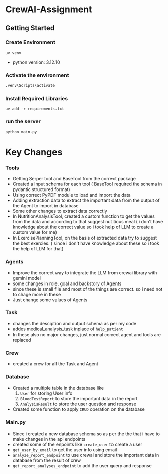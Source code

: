 # CrewAI-Assignment

## Getting Started

### Create Environment
```
uv venv
```
- python version: 3.12.10
### Activate the environment
```
.venv\Scripts\activate
```

### Install Required Libraries
```
uv add -r requirements.txt
```

### run the server
```
python main.py
```

# Key Changes
### Tools
- Getting Serper tool and BaseTool from the correct package
- Created a Input schema for each tool ( BaseTool required the schema in pydantic structured format)
- Using correct PyPDF module to load and import the data
- Adding extraction data to extract the important data from the output of the Agent to import in database
- Some other changes to extract data correctly
- In NutritionAnalysisTool, created a custom function to get the values from the data and according to that suggest nutitious meal ( i don't have knowledge about the correct value so i took help of LLM to create a custom value for me)
- In ExercisePlanningTool, on the basis of extracted data try to suggest the best exercies. ( since i don't have knowledge about these so i took the help of LLM for that)

### Agents
- Improve the correct way to integrate the LLM from crewai library with gemini model
- some changes in role, goal and backstory of Agents
- since these is small file and most of the things are correct. so i need not to chage more in these 
- Just change some values of Agents

### Task
- changes the desciption and output schema as per my code
- addes medical_analysis_task inplace of ```help_patient``` 
- In these also no major changes, just normal correct agent and tools are replaced 

### Crew
- created a crew for all the Task and Agent 

### Database
- Created a multiple table in the database like 
    1. `User` for storing User info
    2. `BloodTestReport` to store the important data in the report
    3. `AnalysisResult` to store the user question and response
- Created some function to apply `CRUD` operation on the database

### Main.py
- Since i created a new database schema so as per the the that i have to make changes in the api endpoints
- created some of the enpoints like `create_user` to create a user 
- `get_user_by_email` to get the user info using email
- `analyze_report_endpoint` to use crewai and store the important data in database from the result of crew
- `get_report_analyses_endpoint` to add the user query and response